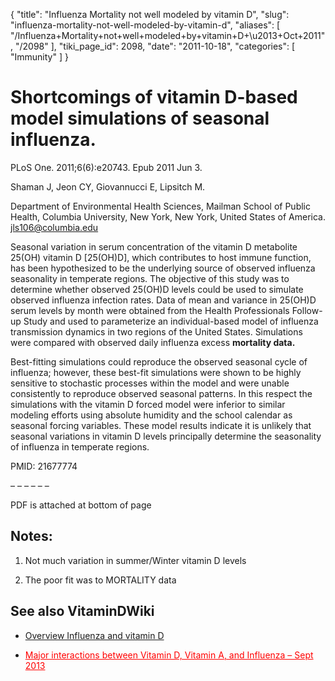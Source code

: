 {
  "title": "Influenza Mortality not well modeled by vitamin D",
  "slug": "influenza-mortality-not-well-modeled-by-vitamin-d",
  "aliases": [
    "/Influenza+Mortality+not+well+modeled+by+vitamin+D+\u2013+Oct+2011",
    "/2098"
  ],
  "tiki_page_id": 2098,
  "date": "2011-10-18",
  "categories": [
    "Immunity"
  ]
}


# Shortcomings of vitamin D-based model simulations of seasonal influenza.

PLoS One. 2011;6(6):e20743. Epub 2011 Jun 3.

Shaman J, Jeon CY, Giovannucci E, Lipsitch M.

Department of Environmental Health Sciences, Mailman School of Public Health, Columbia University, New York, New York, United States of America. jls106@columbia.edu

Seasonal variation in serum concentration of the vitamin D metabolite 25(OH) vitamin D <span>[25(OH)D]</span>, which contributes to host immune function, has been hypothesized to be the underlying source of observed influenza seasonality in temperate regions. The objective of this study was to determine whether observed 25(OH)D levels could be used to simulate observed influenza infection rates. Data of mean and variance in 25(OH)D serum levels by month were obtained from the Health Professionals Follow-up Study and used to parameterize an individual-based model of influenza transmission dynamics in two regions of the United States. Simulations were compared with observed daily influenza excess **mortality data.**  

Best-fitting simulations could reproduce the observed seasonal cycle of influenza; however, these best-fit simulations were shown to be highly sensitive to stochastic processes within the model and were unable consistently to reproduce observed seasonal patterns. In this respect the simulations with the vitamin D forced model were inferior to similar modeling efforts using absolute humidity and the school calendar as seasonal forcing variables. These model results indicate it is unlikely that seasonal variations in vitamin D levels principally determine the seasonality of influenza in temperate regions.

PMID: 21677774

– – – – – –  

PDF is attached at bottom of page

## Notes:

1. Not much variation in summer/Winter vitamin D levels 

1. The poor fit was to MORTALITY data

## See also VitaminDWiki

* [Overview Influenza and vitamin D](/posts/overview-influenza-and-vitamin-d)

* <a href="/posts/major-interactions-between-vitamin-d-vitamin-a-and-influenza" style="color: red; text-decoration: underline;" title="This post/category does not exist yet: Major interactions between Vitamin D, Vitamin A, and Influenza – Sept 2013">Major interactions between Vitamin D, Vitamin A, and Influenza – Sept 2013</a>